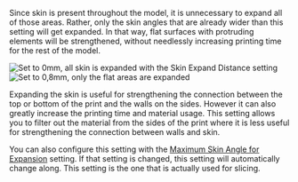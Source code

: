 Since skin is present throughout the model, it is unnecessary to expand all of those areas. Rather, only the skin angles that are already wider than this setting will get expanded. In that way, flat surfaces with protruding elements will be strengthened, without needlessly increasing printing time for the rest of the model.

![Set to 0mm, all skin is expanded with the Skin Expand Distance setting](max_skin_angle_for_expansion_90.png)
![Set to 0,8mm, only the flat areas are expanded](max_skin_angle_for_expansion_45.png)

Expanding the skin is useful for strengthening the connection between the top or bottom of the print and the walls on the sides. However it can also greatly increase the printing time and material usage. This setting allows you to filter out the material from the sides of the print where it is less useful for strengthening the connection between walls and skin.

You can also configure this setting with the [Maximum Skin Angle for Expansion](max_skin_angle_for_expansion) setting. If that setting is changed, this setting will automatically change along. This setting is the one that is actually used for slicing.